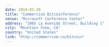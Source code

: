 ```yaml
---
date: 2014-03-20
title: "Commercism Bitcoinference"
venue: "Microsoft Conference Center"
address: "1065 La Avenida Street, Building 1"
city: "Mountain View, CA"
country: "United States"
link: "http://commercism.co/bitcoin"
---
```

